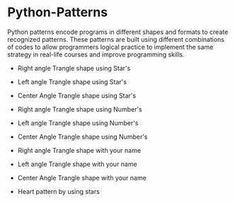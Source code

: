 # Python-Patterns

Python patterns encode programs in different shapes and formats to create recognized patterns. These patterns are built using different combinations of codes to allow programmers logical practice to implement the same strategy in real-life courses and improve programming skills.

* Right angle Trangle shape using Star's  
* Left angle Trangle shape using Star's
* Center Angle Trangle shape using Star's

* Right angle Trangle shape using Number's  
* Left angle Trangle shape using Number's
* Center Angle Trangle shape using Number's

* Right angle Trangle shape with your name  
* Left angle Trangle shape with your name 
* Center Angle Trangle shape with your name

* Heart pattern by using stars

